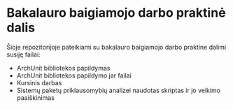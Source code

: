 # Bakalauro baigiamojo darbo praktinė dalis
Šioje repozitorijoje pateikiami su bakalauro baigiamojo darbo praktine dalimi susiję failai:
<ul>
    <li>ArchUnit bibliotekos papildymas</li>
    <li>ArchUnit bibliotekos papildymo jar failai</li>
    <li>Kursinis darbas</li>
    <li>Sistemų paketų priklausomybių analizei naudotas skriptas ir jo veikimo paaiškinimas</li>
</ul>
